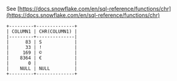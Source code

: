 See [https://docs.snowflake.com/en/sql-reference/functions/chr](https://docs.snowflake.com/en/sql-reference/functions/chr)
```
+---------+--------------+
| COLUMN1 | CHR(COLUMN1) |
|---------+--------------|
|      83 | S            |
|      33 | !            |
|     169 | ©            |
|    8364 | €            |
|       0 |              |
|    NULL | NULL         |
+---------+--------------+
```
